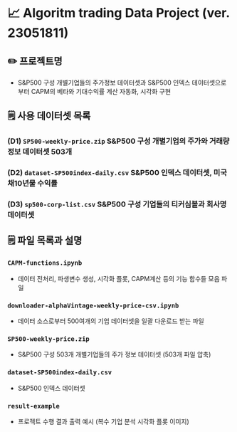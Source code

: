 # 📈 Algoritm trading Data Project (ver. 23051811)

## ✏️ 프로젝트명
- S&P500 구성 개별기업들의 주가정보 데이터셋과 S&P500 인덱스 데이터셋으로부터 CAPM의 베타와 기대수익률 계산 자동화, 시각화 구현

## 🗒 사용 데이터셋 목록
### (D1) `SP500-weekly-price.zip` S&P500 구성 개별기업의 주가와 거래량 정보 데이터셋 503개
### (D2) `dataset-SP500index-daily.csv` S&P500 인덱스 데이터셋, 미국채10년물 수익률
### (D3) `sp500-corp-list.csv` S&P500 구성 기업들의 티커심볼과 회사명 데이터셋 

## 🗒 파일 목록과 설명 
### `CAPM-functions.ipynb` 
  - 데이터 전처리, 파생변수 생성, 시각화 플롯, CAPM계산 등의 기능 함수들 모음 파일
### `downloader-alphaVintage-weekly-price-csv.ipynb` 
  - 데이터 소스로부터 500여개의 기업 데이터셋을 일괄 다운로드 받는 파일
### `SP500-weekly-price.zip`
  - S&P500 구성 503개 개별기업들의 주가 정보 데이터셋 (503개 파일 압축)
### `dataset-SP500index-daily.csv`
  - S&P500 인덱스 데이터셋
### `result-example`
  - 프로젝트 수행 결과 출력 예시 (복수 기업 분석 시각화 플롯 이미지) 
